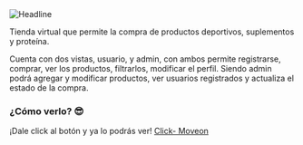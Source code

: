  <img src="https://res.cloudinary.com/dypvjtv39/image/upload/v1696980684/Moveon/Logo_qih762.png" alt="Headline" />

Tienda virtual que permite la compra de productos deportivos, suplementos y proteína.

Cuenta con dos vistas, usuario, y admin, con ambos permite registrarse, comprar, ver los productos, filtrarlos, modificar el perfil. Siendo admin podrá agregar y modificar productos, ver usuarios registrados y actualiza el estado de la compra.

<h3>¿Cómo verlo? 😎</h3>
¡Dale click al botón y ya lo podrás ver!
<a href="https://henrypf-main.up.railway.app/" target="_blank"> Click- Moveon </a>
